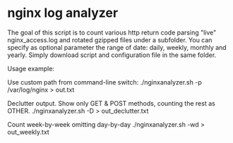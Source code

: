# nginx log analyzer

The goal of this script is to count various http return code parsing "live" nginx_access.log and rotated gzipped files under a subfolder.
You can specify as optional parameter the range of date: daily, weekly, monthly and yearly.
Simply download script and configuration file in the same folder.

Usage example:

Use custom path from command-line switch:
./nginxanalyzer.sh -p /var/log/nginx > out.txt

Declutter output. Show only GET & POST methods, counting the rest as OTHER.
./nginxanalyzer.sh -D > out_declutter.txt

Count week-by-week omitting day-by-day
./nginxanalyzer.sh -wd > out_weekly.txt
